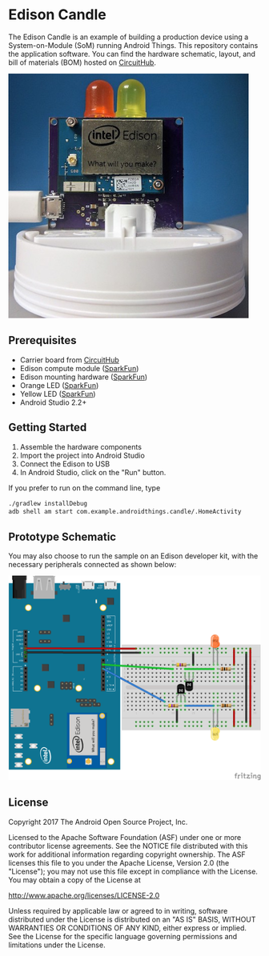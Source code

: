 Edison Candle
=============
The Edison Candle is an example of building a production device using a
System-on-Module (SoM) running Android Things.
This repository contains the application software.
You can find the hardware schematic, layout, and bill of materials (BOM) hosted
on [CircuitHub](https://circuithub.com/projects/androidthings/edison-candle).

![Edison Candle Hardware](candle_pcb.jpg)

Prerequisites
-------------

- Carrier board from
  [CircuitHub](https://circuithub.com/projects/androidthings/edison-candle)
- Edison compute module ([SparkFun](https://www.sparkfun.com/products/13024))
- Edison mounting hardware ([SparkFun](https://www.sparkfun.com/products/13187))
- Orange LED ([SparkFun](https://www.sparkfun.com/products/12645))
- Yellow LED ([SparkFun](https://www.sparkfun.com/products/10634))
- Android Studio 2.2+

Getting Started
----------------

1.  Assemble the hardware components
2.  Import the project into Android Studio
3.  Connect the Edison to USB
4.  In Android Studio, click on the "Run" button.

If you prefer to run on the command line, type
```bash
./gradlew installDebug
adb shell am start com.example.androidthings.candle/.HomeActivity
```

Prototype Schematic
--------------------

You may also choose to run the sample on an Edison developer kit, with the
necessary peripherals connected as shown below:

![Schematic for Edison Candle Prototype](candle_schematics.png)

License
-------

Copyright 2017 The Android Open Source Project, Inc.

Licensed to the Apache Software Foundation (ASF) under one or more contributor
license agreements.  See the NOTICE file distributed with this work for
additional information regarding copyright ownership.  The ASF licenses this
file to you under the Apache License, Version 2.0 (the "License"); you may not
use this file except in compliance with the License.  You may obtain a copy of
the License at

  http://www.apache.org/licenses/LICENSE-2.0

Unless required by applicable law or agreed to in writing, software
distributed under the License is distributed on an "AS IS" BASIS, WITHOUT
WARRANTIES OR CONDITIONS OF ANY KIND, either express or implied.  See the
License for the specific language governing permissions and limitations under
the License.

